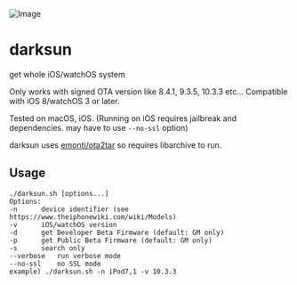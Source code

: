 ![Image](https://farm5.staticflickr.com/4212/35116006470_677981dc18_b.jpg)

# darksun

get whole iOS/watchOS system

Only works with signed OTA version like 8.4.1, 9.3.5, 10.3.3 etc... Compatible with iOS 8/watchOS 3 or later.

Tested on macOS, iOS. (Running on iOS requires jailbreak and dependencies. may have to use `--no-ssl` option)

darksun uses [emonti/ota2tar](https://github.com/emonti/ota2tar) so requires libarchive to run.

## Usage

	./darksun.sh [options...]
	Options:
	-n		device identifier (see https://www.theiphonewiki.com/wiki/Models)
	-v		iOS/watchOS version
	-d		get Developer Beta Firmware (default: GM only)
	-p		get Public Beta Firmware (default: GM only)
	-s		search only
	--verbose	run verbose mode
	--no-ssl	no SSL mode
	example) ./darksun.sh -n iPod7,1 -v 10.3.3
